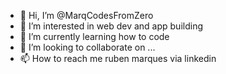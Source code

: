 - 👋 Hi, I’m @MarqCodesFromZero
- 👀 I’m interested in web dev and app building
- 🌱 I’m currently learning how to code
- 💞️ I’m looking to collaborate on ...
- 📫 How to reach me ruben marques via linkedin

<!---
MarqCodesFromZero/MarqCodesFromZero is a ✨ special ✨ repository because its `README.md` (this file) appears on your GitHub profile.
You can click the Preview link to take a look at your changes.
--->
